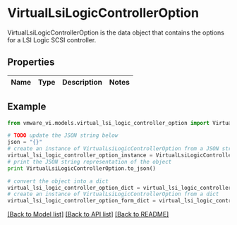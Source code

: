 # VirtualLsiLogicControllerOption

VirtualLsiLogicControllerOption is the data object that contains the options for a LSI Logic SCSI controller. 

## Properties
Name | Type | Description | Notes
------------ | ------------- | ------------- | -------------

## Example

```python
from vmware_vi.models.virtual_lsi_logic_controller_option import VirtualLsiLogicControllerOption

# TODO update the JSON string below
json = "{}"
# create an instance of VirtualLsiLogicControllerOption from a JSON string
virtual_lsi_logic_controller_option_instance = VirtualLsiLogicControllerOption.from_json(json)
# print the JSON string representation of the object
print VirtualLsiLogicControllerOption.to_json()

# convert the object into a dict
virtual_lsi_logic_controller_option_dict = virtual_lsi_logic_controller_option_instance.to_dict()
# create an instance of VirtualLsiLogicControllerOption from a dict
virtual_lsi_logic_controller_option_form_dict = virtual_lsi_logic_controller_option.from_dict(virtual_lsi_logic_controller_option_dict)
```
[[Back to Model list]](../README.md#documentation-for-models) [[Back to API list]](../README.md#documentation-for-api-endpoints) [[Back to README]](../README.md)


